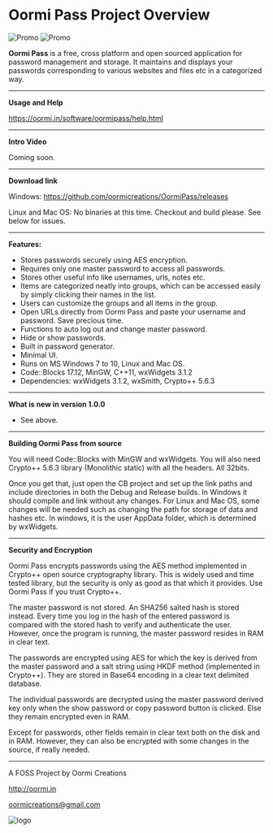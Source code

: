 # Oormi Pass Project Overview

![Promo](https://oormi.in/software/oormipass/images/opicon170p.png)
![Promo](https://oormi.in/software/oormipass/images/ss.jpg)


**Oormi Pass** is a free, cross platform and open sourced application for password management and storage. It maintains and displays your passwords corresponding to various websites and files etc in a categorized way.


---

**Usage and Help**

https://oormi.in/software/oormipass/help.html

---

**Intro Video**

Coming soon.

---

**Download link**

Windows:
https://github.com/oormicreations/OormiPass/releases

Linux and Mac OS:
No binaries at this time. Checkout and build please. See below for issues.


---

**Features:**

* Stores passwords securely using AES encryption.
* Requires only one master password to access all passwords.
* Stores other useful info like usernames, urls, notes etc.
* Items are categorized neatly into groups, which can be accessed easily by simply clicking their names in the list.
* Users can customize the groups and all items in the group.
* Open URLs directly from Oormi Pass and paste your username and password. Save precious time.
* Functions to auto log out and change master password.
* Hide or show passwords.
* Built in password generator.
* Minimal UI.
* Runs on MS Windows 7 to 10, Linux and Mac OS.
* Code::Blocks 17.12, MinGW, C++11, wxWidgets 3.1.2
* Dependencies: wxWidgets 3.1.2, wxSmith, Crypto++ 5.6.3

---

**What is new in version 1.0.0**

* See above.

---

**Building Oormi Pass from source**

You will need Code::Blocks with MinGW and wxWidgets. You will also need Crypto++ 5.6.3 library (Monolithic static) with all the headers. All 32bits.

Once you get that, just open the CB project and set up the link paths and include directories in both the Debug and Release builds. In Windows it should compile and link without any changes. For Linux and Mac OS, some changes will be needed such as changing the path for storage of data and hashes etc. In windows, it is the user AppData folder, which is determined by wxWidgets.

---

**Security and Encryption**

Oormi Pass encrypts passwords using the AES method implemented in Crypto++ open source cryptography library. This is widely used and time tested library, but the security is only as good as that which it provides. Use Oormi Pass if you trust Crypto++.

The master password is not stored. An SHA256 salted hash is stored instead. Every time you log in the hash of the entered password is compared with the stored hash to verify and authenticate the user. However, once the program is running, the master password resides in RAM in clear text.

The passwords are encrypted using AES for which the key is derived from the master password and a salt string using HKDF method (implemented in Crypto++). They are stored in Base64 encoding in a clear text delimited database.

The individual passwords are decrypted using the master password derived key only when the show password or copy password button is clicked. Else they remain encrypted even in RAM.

Except for passwords, other fields remain in clear text both on the disk and in RAM. However, they can also be encrypted with some changes in the source, if really needed.


---

A FOSS Project by Oormi Creations

http://oormi.in

oormicreations@gmail.com


![logo](https://oormi.in/software/cbp/images/OormiLogo.png)